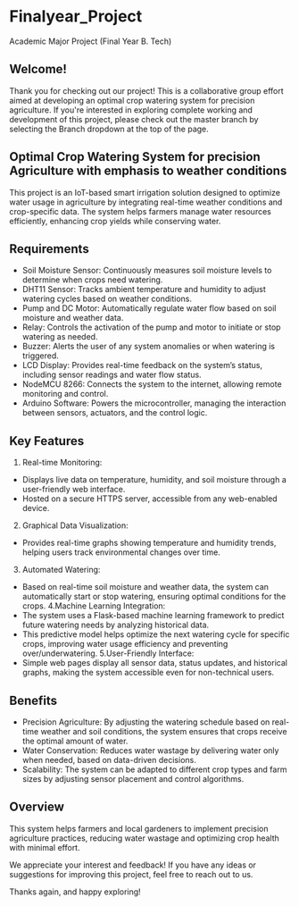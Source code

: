 # Finalyear_Project
Academic Major Project (Final Year B. Tech)

## Welcome!
Thank you for checking out our project! This is a collaborative group effort aimed at developing an optimal crop watering system for precision agriculture. If you're interested in exploring complete working and development of this project, please check out the master branch by selecting the Branch dropdown at the top of the page.

## Optimal Crop Watering System for precision Agriculture with emphasis to weather conditions
This project is an IoT-based smart irrigation solution designed to optimize water usage in agriculture by integrating real-time weather conditions and crop-specific data. The system helps farmers manage water resources efficiently, enhancing crop yields while conserving water.

## Requirements
* Soil Moisture Sensor: Continuously measures soil moisture levels to determine when crops need watering.
* DHT11 Sensor: Tracks ambient temperature and humidity to adjust watering cycles based on weather conditions.
* Pump and DC Motor: Automatically regulate water flow based on soil moisture and weather data.
* Relay: Controls the activation of the pump and motor to initiate or stop watering as needed.
* Buzzer: Alerts the user of any system anomalies or when watering is triggered.
* LCD Display: Provides real-time feedback on the system’s status, including sensor readings and water flow status.
* NodeMCU 8266: Connects the system to the internet, allowing remote monitoring and control.
* Arduino Software: Powers the microcontroller, managing the interaction between sensors, actuators, and the control logic.

## Key Features
1. Real-time Monitoring:
- Displays live data on temperature, humidity, and soil moisture through a user-friendly web interface.
- Hosted on a secure HTTPS server, accessible from any web-enabled device.
2. Graphical Data Visualization:
- Provides real-time graphs showing temperature and humidity trends, helping users track environmental changes over time.
3. Automated Watering:
- Based on real-time soil moisture and weather data, the system can automatically start or stop watering, ensuring optimal conditions for the crops.
4.Machine Learning Integration:
- The system uses a Flask-based machine learning framework to predict future watering needs by analyzing historical data.
- This predictive model helps optimize the next watering cycle for specific crops, improving water usage efficiency and preventing over/underwatering.
5.User-Friendly Interface:
- Simple web pages display all sensor data, status updates, and historical graphs, making the system accessible even for non-technical users.

## Benefits
* Precision Agriculture: By adjusting the watering schedule based on real-time weather and soil conditions, the system ensures that crops receive the optimal amount of water.
* Water Conservation: Reduces water wastage by delivering water only when needed, based on data-driven decisions.
* Scalability: The system can be adapted to different crop types and farm sizes by adjusting sensor placement and control algorithms.

## Overview
This system helps farmers and local gardeners to implement precision agriculture practices, reducing water wastage and optimizing crop health with minimal effort.

We appreciate your interest and feedback! If you have any ideas or suggestions for improving this project, feel free to reach out to us.

Thanks again, and happy exploring!
